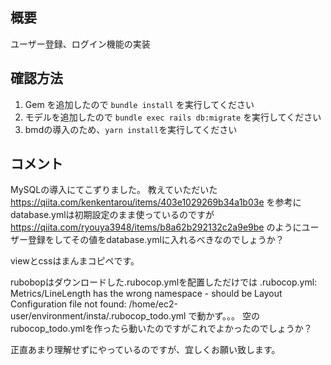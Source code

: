 ## 概要

ユーザー登録、ログイン機能の実装

## 確認方法

1. Gem を追加したので `bundle install` を実行してください
2. モデルを追加したので `bundle exec rails db:migrate` を実行してください
3. bmdの導入のため、`yarn install`を実行してください

## コメント

MySQLの導入にてこずりました。
教えていただいた
https://qiita.com/kenkentarou/items/403e1029269b34a1b03e
を参考にdatabase.ymlは初期設定のまま使っているのですが
https://qiita.com/ryouya3948/items/b8a62b292132c2a9e9be
のようにユーザー登録をしてその値をdatabase.ymlに入れるべきなのでしょうか？

viewとcssはまんまコピペです。

rubobopはダウンロードした.rubocop.ymlを配置しただけでは
.rubocop.yml: Metrics/LineLength has the wrong namespace - should be Layout
Configuration file not found: /home/ec2-user/environment/insta/.rubocop_todo.yml
で動かず。。。
空のrubocop_todo.ymlを作ったら動いたのですがこれでよかったのでしょうか？

正直あまり理解せずにやっているのですが、宜しくお願い致します。
